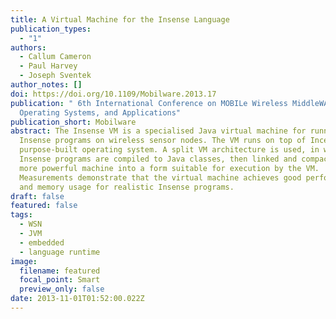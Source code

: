 ```yaml
---
title: A Virtual Machine for the Insense Language
publication_types:
  - "1"
authors:
  - Callum Cameron
  - Paul Harvey
  - Joseph Sventek
author_notes: []
doi: https://doi.org/10.1109/Mobilware.2013.17
publication: " 6th International Conference on MOBILe Wireless MiddleWARE,
  Operating Systems, and Applications"
publication_short: Mobilware
abstract: The Insense VM is a specialised Java virtual machine for running
  Insense programs on wireless sensor nodes. The VM runs on top of InceOS, a
  purpose-built operating system. A split VM architecture is used, in which
  Insense programs are compiled to Java classes, then linked and compacted on a
  more powerful machine into a form suitable for execution by the VM.
  Measurements demonstrate that the virtual machine achieves good performance
  and memory usage for realistic Insense programs.
draft: false
featured: false
tags:
  - WSN
  - JVM
  - embedded
  - language runtime
image:
  filename: featured
  focal_point: Smart
  preview_only: false
date: 2013-11-01T01:52:00.022Z
---
```

